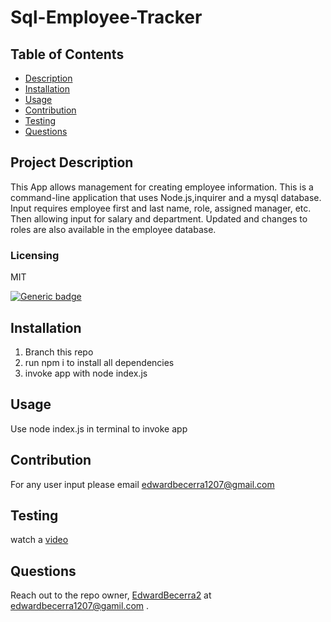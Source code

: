
  # Sql-Employee-Tracker

  ## Table of Contents
  - [Description](#project-description)
  - [Installation](#installation)
  - [Usage](#usage)
  - [Contribution](#contribution)
  - [Testing](#testing)
  - [Questions](#questions)


  ## Project Description
  This App allows management for creating employee information. This is a command-line application that uses Node.js,inquirer and a mysql database. Input requires employee first and last name, role, assigned manager, etc. Then allowing input for salary and department. Updated and changes to roles are also available in the employee database. 
  
  ### Licensing 
  MIT
  
  [![Generic badge](https://img.shields.io/badge/License-MIT-green.svg)](https://choosealicense.com/licenses/mit/.)
  
  ## Installation 
  1. Branch this repo 
  2. run npm i to install all dependencies 
  3. invoke app with node index.js

  ## Usage 
  Use node index.js in terminal to invoke app 

  ## Contribution
  For any user input please email edwardbecerra1207@gmail.com

  ## Testing
  watch a [video](<https://www.redcoolmedia.net/videoonlineconverter/videos/1706576908_Screen%20Recording%202024-01-29%20at%205.03.30%E2%80%AFPM.mp4>)
  

  ## Questions
  Reach out to the repo owner, [EdwardBecerra2](https://github.com/EdwardBecerra2) at edwardbecerra1207@gamil.com .
  